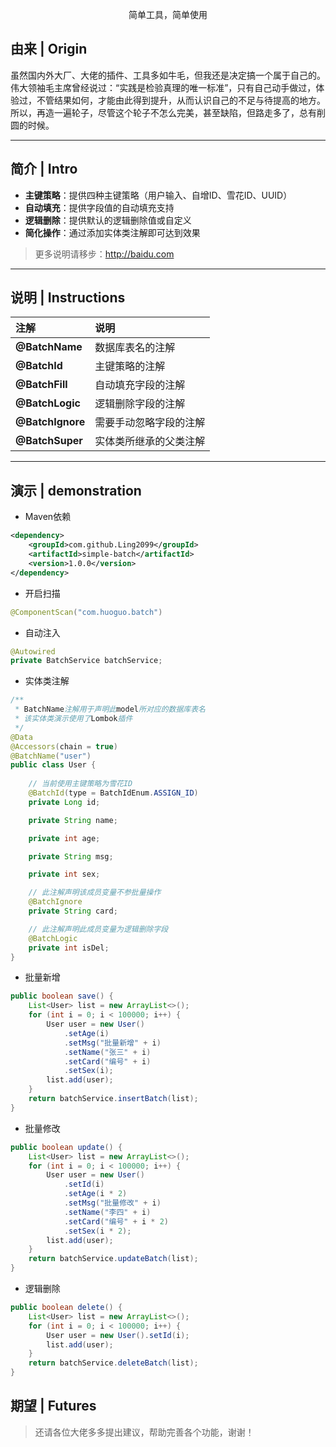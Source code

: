 <p align="center">
  简单工具，简单使用
</p>



## 由来 | Origin

虽然国内外大厂、大佬的插件、工具多如牛毛，但我还是决定搞一个属于自己的。   
伟大领袖毛主席曾经说过：“实践是检验真理的唯一标准”，只有自己动手做过，体验过，不管结果如何，才能由此得到提升，从而认识自己的不足与待提高的地方。  
所以，再造一遍轮子，尽管这个轮子不怎么完美，甚至缺陷，但路走多了，总有削圆的时候。

---

## 简介 | Intro

- **主键策略**：提供四种主键策略（用户输入、自增ID、雪花ID、UUID）
- **自动填充**：提供字段值的自动填充支持
- **逻辑删除**：提供默认的逻辑删除值或自定义
- **简化操作**：通过添加实体类注解即可达到效果
> 更多说明请移步：<http://baidu.com>

---

## 说明 | Instructions

|注解|说明|
|:----|:----|
|**@BatchName**|数据库表名的注解|
|**@BatchId**|主键策略的注解|
|**@BatchFill**|自动填充字段的注解|
|**@BatchLogic**|逻辑删除字段的注解|
|**@BatchIgnore**|需要手动忽略字段的注解|
|**@BatchSuper**|实体类所继承的父类注解|
---

## 演示 | demonstration

* Maven依赖
```xml
<dependency>
    <groupId>com.github.Ling2099</groupId>
    <artifactId>simple-batch</artifactId>
    <version>1.0.0</version>
</dependency>
```
* 开启扫描  
```java
@ComponentScan("com.huoguo.batch")
```
* 自动注入  
```java
@Autowired
private BatchService batchService;
```
* 实体类注解
```java
/**
 * BatchName注解用于声明此model所对应的数据库表名
 * 该实体类演示使用了Lombok插件
 */
@Data
@Accessors(chain = true)
@BatchName("user")
public class User {
    
    // 当前使用主键策略为雪花ID
    @BatchId(type = BatchIdEnum.ASSIGN_ID)
    private Long id;

    private String name;

    private int age;

    private String msg;

    private int sex;

    // 此注解声明该成员变量不参批量操作
    @BatchIgnore
    private String card;

    // 此注解声明此成员变量为逻辑删除字段
    @BatchLogic
    private int isDel;
}  
```
* 批量新增
```java
public boolean save() {
    List<User> list = new ArrayList<>();
    for (int i = 0; i < 100000; i++) {
        User user = new User()
            .setAge(i)
            .setMsg("批量新增" + i)
            .setName("张三" + i)
            .setCard("编号" + i)
            .setSex(i);
        list.add(user);
    }
    return batchService.insertBatch(list);
}
```
* 批量修改
```java
public boolean update() {
    List<User> list = new ArrayList<>();
    for (int i = 0; i < 100000; i++) {
        User user = new User()
            .setId(i)
            .setAge(i * 2)
            .setMsg("批量修改" + i)
            .setName("李四" + i)
            .setCard("编号" + i * 2)
            .setSex(i * 2);
        list.add(user);
    }
    return batchService.updateBatch(list);
}
```
* 逻辑删除
```java
public boolean delete() {
    List<User> list = new ArrayList<>();
    for (int i = 0; i < 100000; i++) {
        User user = new User().setId(i);
        list.add(user);
    }
    return batchService.deleteBatch(list);
}
```

## 期望 | Futures

> 还请各位大佬多多提出建议，帮助完善各个功能，谢谢！

